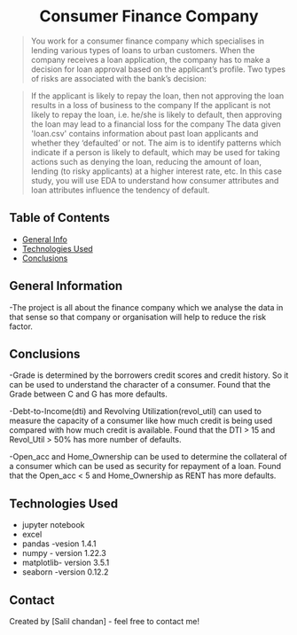 # <center> Consumer Finance Company</center>
> You work for a consumer finance company which specialises in lending various types of loans to urban customers. When the company receives a loan application, the company has to make a decision for loan approval based on the applicant’s profile. Two types of risks are associated with the bank’s decision:

>If the applicant is likely to repay the loan, then not approving the loan results in a loss of business to the company
If the applicant is not likely to repay the loan, i.e. he/she is likely to default, then approving the loan may lead to a financial loss for the company
> The data given 'loan.csv' contains information about past loan applicants and whether they ‘defaulted’ or not. The aim is to identify patterns which indicate if a person is likely to default, which may be used for taking actions such as denying the loan, reducing the amount of loan, lending (to risky applicants) at a higher interest rate, etc.
>In this case study, you will use EDA to understand how consumer attributes and loan attributes influence the tendency of default.


## Table of Contents
* [General Info](#general-information) 
* [Technologies Used](#Technologies-Used)  
* [Conclusions](#Conclusions)  


<!-- You can include any other section that is pertinent to your problem -->

## General Information
-The project is all about the finance company which we analyse the data in that sense so that company or organisation will help to reduce the risk factor.


## Conclusions
 
-Grade is determined by the borrowers credit scores and credit history. So it can be used to understand the 
character of a consumer. Found that the Grade between C and G has more defaults. 
 
-Debt-to-Income(dti) and Revolving Utilization(revol_util) can used to measure the capacity of a consumer 
like how much credit is being used compared with how much credit is available. 
Found that the DTI > 15 and Revol_Util > 50% has more number of defaults. 
 
-Open_acc and Home_Ownership can be used to determine the collateral of a consumer which can be used 
as security for repayment of a loan. Found that the Open_acc < 5 and Home_Ownership as RENT has 
more defaults.




## Technologies Used
- jupyter notebook
- excel
- pandas -vesion 1.4.1
- numpy - version 1.22.3
- matplotlib- version 3.5.1
- seaborn -version 0.12.2




## Contact
Created by [Salil chandan] - feel free to contact me!

